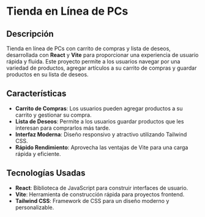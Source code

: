 # Tienda en Línea de PCs

## Descripción

Tienda en línea de PCs con carrito de compras y lista de deseos, desarrollada con **React** y **Vite** para proporcionar una experiencia de usuario rápida y fluida. Este proyecto permite a los usuarios navegar por una variedad de productos, agregar artículos a su carrito de compras y guardar productos en su lista de deseos.

## Características

- **Carrito de Compras**: Los usuarios pueden agregar productos a su carrito y gestionar su compra.
- **Lista de Deseos**: Permite a los usuarios guardar productos que les interesan para comprarlos más tarde.
- **Interfaz Moderna**: Diseño responsivo y atractivo utilizando Tailwind CSS.
- **Rápido Rendimiento**: Aprovecha las ventajas de Vite para una carga rápida y eficiente.

## Tecnologías Usadas

- **React**: Biblioteca de JavaScript para construir interfaces de usuario.
- **Vite**: Herramienta de construcción rápida para proyectos frontend.
- **Tailwind CSS**: Framework de CSS para un diseño moderno y personalizable.

